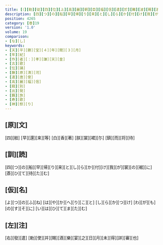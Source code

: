 ```yaml
---
title: [（][勅][従][四][位][上][高][麗][朝][臣][福][信][遣][於][難][波][賜][酒][肴][入][唐][使][藤][原][朝][臣][清][河][等][御][歌][一][首][[并][短][歌]][）][反][歌][一][首]
description: [四][つ][の][船][早][帰][り][来][と][し][ら][か][付][け][我][が][裳][の][裾][に][斎][ひ][て][待][た][む]
position: 4265
category: [巻]19
version: '1.0'
volume: 19
comparison:
- [な][し]
keywords:
- [天][平][勝][宝][４][年][閏][３][月]
- [年][紀]
- [作][者][：][孝][謙][天][皇]
- [古][歌]
- [伝][誦]
- [藤][原][清][河]
- [遣][唐][使]
- [高][麗][福][信]
- [餞][別]
- [出][発]
- [羈][旅]
- [寿][歌]
- [神][祭][り]
---
```


## [原][文]

[四][舶] [早][還][来][等] [白][香][著] [朕][裳][裙][尓] [鎮][而][将][待]

## [訓][読]

[四][つ][の][船][早][帰][り][来][と][し][ら][か][付][け][我][が][裳][の][裾][に][斎][ひ][て][待][た][む]

## [仮][名]

[よ][つ][の][ふ][ね] [は][や][か][へ][り][こ][と] [し][ら][か][つ][け] [わ][が][も][の][す][そ][に] [い][は][ひ][て][ま][た][む]

## [左][注]

[右][發][遣] [勅][使][并][賜][酒][樂][宴][之][日][月][未][得][詳][審][也]

